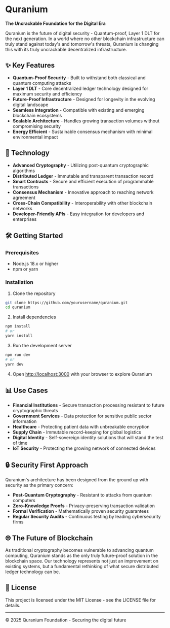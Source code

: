 # Quranium

**The Uncrackable Foundation for the Digital Era**

Quranium is the future of digital security - Quantum-proof, Layer 1 DLT for the next generation. In a world where no other blockchain infrastructure can truly stand against today's and tomorrow's threats, Quranium is changing this with its truly uncrackable decentralized infrastructure.

## ✨ Key Features

- **Quantum-Proof Security** - Built to withstand both classical and quantum computing attacks
- **Layer 1 DLT** - Core decentralized ledger technology designed for maximum security and efficiency
- **Future-Proof Infrastructure** - Designed for longevity in the evolving digital landscape
- **Seamless Integration** - Compatible with existing and emerging blockchain ecosystems
- **Scalable Architecture** - Handles growing transaction volumes without compromising security
- **Energy Efficient** - Sustainable consensus mechanism with minimal environmental impact

## 🚀 Technology

- **Advanced Cryptography** - Utilizing post-quantum cryptographic algorithms
- **Distributed Ledger** - Immutable and transparent transaction record
- **Smart Contracts** - Secure and efficient execution of programmable transactions
- **Consensus Mechanism** - Innovative approach to reaching network agreement
- **Cross-Chain Compatibility** - Interoperability with other blockchain networks
- **Developer-Friendly APIs** - Easy integration for developers and enterprises

## 🛠️ Getting Started

### Prerequisites

- Node.js 18.x or higher
- npm or yarn

### Installation

1. Clone the repository

```bash
git clone https://github.com/yourusername/quranium.git
cd quranium
```

2. Install dependencies

```bash
npm install
# or
yarn install
```

3. Run the development server

```bash
npm run dev
# or
yarn dev
```

4. Open [http://localhost:3000](http://localhost:3000) with your browser to explore Quranium

## 📊 Use Cases

- **Financial Institutions** - Secure transaction processing resistant to future cryptographic threats
- **Government Services** - Data protection for sensitive public sector information
- **Healthcare** - Protecting patient data with unbreakable encryption
- **Supply Chain** - Immutable record-keeping for global logistics
- **Digital Identity** - Self-sovereign identity solutions that will stand the test of time
- **IoT Security** - Protecting the growing network of connected devices

## 🔒 Security First Approach

Quranium's architecture has been designed from the ground up with security as the primary concern:

- **Post-Quantum Cryptography** - Resistant to attacks from quantum computers
- **Zero-Knowledge Proofs** - Privacy-preserving transaction validation
- **Formal Verification** - Mathematically proven security guarantees
- **Regular Security Audits** - Continuous testing by leading cybersecurity firms

## 🌐 The Future of Blockchain

As traditional cryptography becomes vulnerable to advancing quantum computing, Quranium stands as the only truly future-proof solution in the blockchain space. Our technology represents not just an improvement on existing systems, but a fundamental rethinking of what secure distributed ledger technology can be.

## 📄 License

This project is licensed under the MIT License - see the LICENSE file for details.

---

© 2025 Quranium Foundation - Securing the digital future
